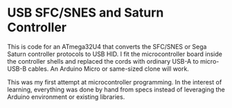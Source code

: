 # USB SFC/SNES and Saturn Controller

This is code for an ATmega32U4 that converts the SFC/SNES or Sega
Saturn controller protocols to USB HID.  I fit the microcontroller
board inside the controller shells and replaced the cords with
ordinary USB-A to micro-USB-B cables.  An Arduino Micro or same-sized
clone will work.

This was my first attempt at microcontroller programming.  In the
interest of learning, everything was done by hand from specs instead
of leveraging the Arduino environment or existing libraries.
